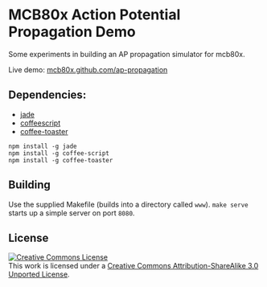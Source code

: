 # MCB80x Action Potential Propagation Demo

Some experiments in building an AP propagation simulator for mcb80x.

Live demo: [mcb80x.github.com/ap-propagation](http://mcb80x.github.com/ap-propagation)

## Dependencies:

* [jade](http://jade-lang.com)
* [coffeescript](http://coffeescript.org)
* [coffee-toaster](https://github.com/serpentem/coffee-toaster)

```
npm install -g jade
npm install -g coffee-script
npm install -g coffee-toaster
```

## Building

Use the supplied Makefile (builds into a directory called `www`).  `make serve` starts up a simple server on port `8080`.

## License

<a rel="license" href="http://creativecommons.org/licenses/by-sa/3.0/deed.en_US"><img alt="Creative Commons License" style="border-width:0" src="http://i.creativecommons.org/l/by-sa/3.0/88x31.png" /></a><br />This work is licensed under a <a rel="license" href="http://creativecommons.org/licenses/by-sa/3.0/deed.en_US">Creative Commons Attribution-ShareAlike 3.0 Unported License</a>.